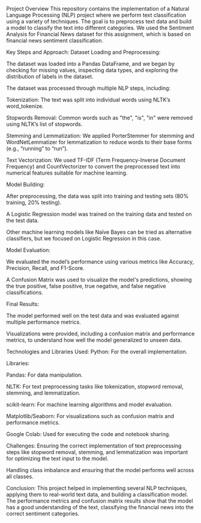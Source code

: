 Project Overview
This repository contains the implementation of a Natural Language Processing (NLP) project where we perform text classification using a variety of techniques. The goal is to preprocess text data and build a model to classify the text into different categories. We used the Sentiment Analysis for Financial News dataset for this assignment, which is based on financial news sentiment classification.

Key Steps and Approach:
Dataset Loading and Preprocessing:

The dataset was loaded into a Pandas DataFrame, and we began by checking for missing values, inspecting data types, and exploring the distribution of labels in the dataset.

The dataset was processed through multiple NLP steps, including:

Tokenization: The text was split into individual words using NLTK’s word_tokenize.

Stopwords Removal: Common words such as "the", "is", "in" were removed using NLTK’s list of stopwords.

Stemming and Lemmatization: We applied PorterStemmer for stemming and WordNetLemmatizer for lemmatization to reduce words to their base forms (e.g., “running” to “run”).

Text Vectorization: We used TF-IDF (Term Frequency-Inverse Document Frequency) and CountVectorizer to convert the preprocessed text into numerical features suitable for machine learning.

Model Building:

After preprocessing, the data was split into training and testing sets (80% training, 20% testing).

A Logistic Regression model was trained on the training data and tested on the test data.

Other machine learning models like Naïve Bayes can be tried as alternative classifiers, but we focused on Logistic Regression in this case.

Model Evaluation:

We evaluated the model’s performance using various metrics like Accuracy, Precision, Recall, and F1-Score.

A Confusion Matrix was used to visualize the model's predictions, showing the true positive, false positive, true negative, and false negative classifications.

Final Results:

The model performed well on the test data and was evaluated against multiple performance metrics.

Visualizations were provided, including a confusion matrix and performance metrics, to understand how well the model generalized to unseen data.

Technologies and Libraries Used:
Python: For the overall implementation.

Libraries:

Pandas: For data manipulation.

NLTK: For text preprocessing tasks like tokenization, stopword removal, stemming, and lemmatization.

scikit-learn: For machine learning algorithms and model evaluation.

Matplotlib/Seaborn: For visualizations such as confusion matrix and performance metrics.

Google Colab: Used for executing the code and notebook sharing.

Challenges:
Ensuring the correct implementation of text preprocessing steps like stopword removal, stemming, and lemmatization was important for optimizing the text input to the model.

Handling class imbalance and ensuring that the model performs well across all classes.

Conclusion:
This project helped in implementing several NLP techniques, applying them to real-world text data, and building a classification model. The performance metrics and confusion matrix results show that the model has a good understanding of the text, classifying the financial news into the correct sentiment categories.
